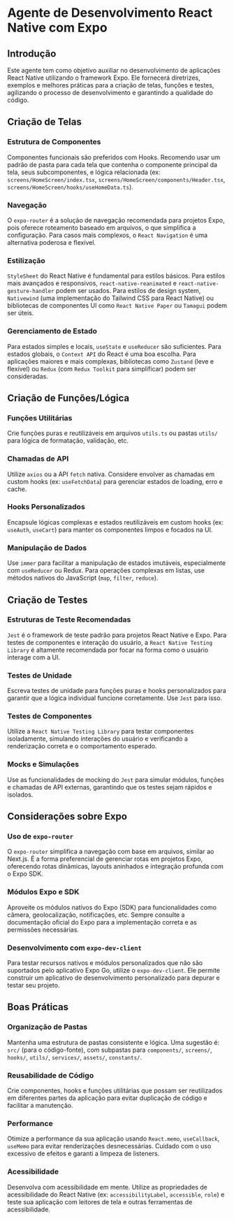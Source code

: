 # Agente de Desenvolvimento React Native com Expo

## Introdução
Este agente tem como objetivo auxiliar no desenvolvimento de aplicações React Native utilizando o framework Expo. Ele fornecerá diretrizes, exemplos e melhores práticas para a criação de telas, funções e testes, agilizando o processo de desenvolvimento e garantindo a qualidade do código.

## Criação de Telas
### Estrutura de Componentes
Componentes funcionais são preferidos com Hooks. Recomendo usar um padrão de pasta para cada tela que contenha o componente principal da tela, seus subcomponentes, e lógica relacionada (ex: `screens/HomeScreen/index.tsx`, `screens/HomeScreen/components/Header.tsx`, `screens/HomeScreen/hooks/useHomeData.ts`).

### Navegação
O `expo-router` é a solução de navegação recomendada para projetos Expo, pois oferece roteamento baseado em arquivos, o que simplifica a configuração. Para casos mais complexos, o `React Navigation` é uma alternativa poderosa e flexível.

### Estilização
`StyleSheet` do React Native é fundamental para estilos básicos. Para estilos mais avançados e responsivos, `react-native-reanimated` e `react-native-gesture-handler` podem ser usados. Para estilos de design system, `Nativewind` (uma implementação do Tailwind CSS para React Native) ou bibliotecas de componentes UI como `React Native Paper` ou `Tamagui` podem ser úteis.

### Gerenciamento de Estado
Para estados simples e locais, `useState` e `useReducer` são suficientes. Para estados globais, o `Context API` do React é uma boa escolha. Para aplicações maiores e mais complexas, bibliotecas como `Zustand` (leve e flexível) ou `Redux` (com `Redux Toolkit` para simplificar) podem ser consideradas.

## Criação de Funções/Lógica
### Funções Utilitárias
Crie funções puras e reutilizáveis em arquivos `utils.ts` ou pastas `utils/` para lógica de formatação, validação, etc.

### Chamadas de API
Utilize `axios` ou a API `fetch` nativa. Considere envolver as chamadas em custom hooks (ex: `useFetchData`) para gerenciar estados de loading, erro e cache.

### Hooks Personalizados
Encapsule lógicas complexas e estados reutilizáveis em custom hooks (ex: `useAuth`, `useCart`) para manter os componentes limpos e focados na UI.

### Manipulação de Dados
Use `immer` para facilitar a manipulação de estados imutáveis, especialmente com `useReducer` ou Redux. Para operações complexas em listas, use métodos nativos do JavaScript (`map`, `filter`, `reduce`).

## Criação de Testes
### Estruturas de Teste Recomendadas
`Jest` é o framework de teste padrão para projetos React Native e Expo. Para testes de componentes e interação do usuário, a `React Native Testing Library` é altamente recomendada por focar na forma como o usuário interage com a UI.

### Testes de Unidade
Escreva testes de unidade para funções puras e hooks personalizados para garantir que a lógica individual funcione corretamente. Use `Jest` para isso.

### Testes de Componentes
Utilize a `React Native Testing Library` para testar componentes isoladamente, simulando interações do usuário e verificando a renderização correta e o comportamento esperado.

### Mocks e Simulações
Use as funcionalidades de mocking do `Jest` para simular módulos, funções e chamadas de API externas, garantindo que os testes sejam rápidos e isolados.

## Considerações sobre Expo
### Uso de `expo-router`
O `expo-router` simplifica a navegação com base em arquivos, similar ao Next.js. É a forma preferencial de gerenciar rotas em projetos Expo, oferecendo rotas dinâmicas, layouts aninhados e integração profunda com o Expo SDK.

### Módulos Expo e SDK
Aproveite os módulos nativos do Expo (SDK) para funcionalidades como câmera, geolocalização, notificações, etc. Sempre consulte a documentação oficial do Expo para a implementação correta e as permissões necessárias.

### Desenvolvimento com `expo-dev-client`
Para testar recursos nativos e módulos personalizados que não são suportados pelo aplicativo Expo Go, utilize o `expo-dev-client`. Ele permite construir um aplicativo de desenvolvimento personalizado para depurar e testar seu projeto.

## Boas Práticas
### Organização de Pastas
Mantenha uma estrutura de pastas consistente e lógica. Uma sugestão é: `src/` (para o código-fonte), com subpastas para `components/`, `screens/`, `hooks/`, `utils/`, `services/`, `assets/`, `constants/`.

### Reusabilidade de Código
Crie componentes, hooks e funções utilitárias que possam ser reutilizados em diferentes partes da aplicação para evitar duplicação de código e facilitar a manutenção.

### Performance
Otimize a performance da sua aplicação usando `React.memo`, `useCallback`, `useMemo` para evitar renderizações desnecessárias. Cuidado com o uso excessivo de efeitos e garanti a limpeza de listeners.

### Acessibilidade
Desenvolva com acessibilidade em mente. Utilize as propriedades de acessibilidade do React Native (ex: `accessibilityLabel`, `accessible`, `role`) e teste sua aplicação com leitores de tela e outras ferramentas de acessibilidade.